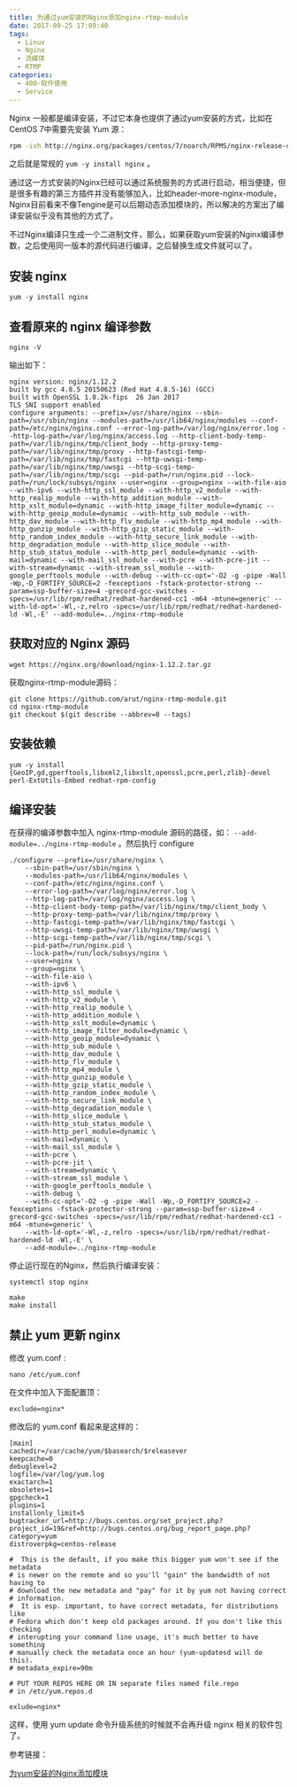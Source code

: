 ```yaml
---
title: 为通过yum安装的Nginx添加nginx-rtmp-module
date: 2017-09-25 17:09:40
tags:
  - Linux
  - Nginx
  - 流媒体
  - RTMP
categories: 
  - 400-软件使用
  - Service
---
```


Nginx 一般都是编译安装，不过它本身也提供了通过yum安装的方式，比如在CentOS 7中需要先安装 Yum 源：

```sh
rpm -ivh http://nginx.org/packages/centos/7/noarch/RPMS/nginx-release-centos-7-0.el7.ngx.noarch.rpm
```

之后就是常规的 `yum -y install nginx` 。

通过这一方式安装的Nginx已经可以通过系统服务的方式进行启动，相当便捷，但是很多有趣的第三方插件并没有能够加入，比如header-more-nginx-module，Nginx目前看来不像Tengine是可以后期动态添加模块的，所以解决的方案出了编译安装似乎没有其他的方式了。

不过Nginx编译只生成一个二进制文件，那么，如果获取yum安装的Nginx编译参数，之后使用同一版本的源代码进行编译，之后替换生成文件就可以了。


<!-- more -->

## 安装 nginx

	yum -y install nginx

	
## 查看原来的 nginx 编译参数

	nginx -V
	
输出如下：
	
	nginx version: nginx/1.12.2
	built by gcc 4.8.5 20150623 (Red Hat 4.8.5-16) (GCC)
	built with OpenSSL 1.0.2k-fips  26 Jan 2017
	TLS SNI support enabled
	configure arguments: --prefix=/usr/share/nginx --sbin-path=/usr/sbin/nginx --modules-path=/usr/lib64/nginx/modules --conf-path=/etc/nginx/nginx.conf --error-log-path=/var/log/nginx/error.log --http-log-path=/var/log/nginx/access.log --http-client-body-temp-path=/var/lib/nginx/tmp/client_body --http-proxy-temp-path=/var/lib/nginx/tmp/proxy --http-fastcgi-temp-path=/var/lib/nginx/tmp/fastcgi --http-uwsgi-temp-path=/var/lib/nginx/tmp/uwsgi --http-scgi-temp-path=/var/lib/nginx/tmp/scgi --pid-path=/run/nginx.pid --lock-path=/run/lock/subsys/nginx --user=nginx --group=nginx --with-file-aio --with-ipv6 --with-http_ssl_module --with-http_v2_module --with-http_realip_module --with-http_addition_module --with-http_xslt_module=dynamic --with-http_image_filter_module=dynamic --with-http_geoip_module=dynamic --with-http_sub_module --with-http_dav_module --with-http_flv_module --with-http_mp4_module --with-http_gunzip_module --with-http_gzip_static_module --with-http_random_index_module --with-http_secure_link_module --with-http_degradation_module --with-http_slice_module --with-http_stub_status_module --with-http_perl_module=dynamic --with-mail=dynamic --with-mail_ssl_module --with-pcre --with-pcre-jit --with-stream=dynamic --with-stream_ssl_module --with-google_perftools_module --with-debug --with-cc-opt='-O2 -g -pipe -Wall -Wp,-D_FORTIFY_SOURCE=2 -fexceptions -fstack-protector-strong --param=ssp-buffer-size=4 -grecord-gcc-switches -specs=/usr/lib/rpm/redhat/redhat-hardened-cc1 -m64 -mtune=generic' --with-ld-opt='-Wl,-z,relro -specs=/usr/lib/rpm/redhat/redhat-hardened-ld -Wl,-E' --add-module=../nginx-rtmp-module

	
## 获取对应的 Nginx 源码

	wget https://nginx.org/download/nginx-1.12.2.tar.gz

获取nginx-rtmp-module源码：
	
	git clone https://github.com/arut/nginx-rtmp-module.git
	cd nginx-rtmp-module
	git checkout $(git describe --abbrev=0 --tags)
	
## 安装依赖
	
	yum -y install {GeoIP,gd,gperftools,libxml2,libxslt,openssl,pcre,perl,zlib}-devel perl-ExtUtils-Embed redhat-rpm-config

## 编译安装
	
在获得的编译参数中加入 nginx-rtmp-module 源码的路径，如： `--add-module=../nginx-rtmp-module` 。然后执行 configure
	
	./configure --prefix=/usr/share/nginx \
		--sbin-path=/usr/sbin/nginx \
		--modules-path=/usr/lib64/nginx/modules \
		--conf-path=/etc/nginx/nginx.conf \
		--error-log-path=/var/log/nginx/error.log \
		--http-log-path=/var/log/nginx/access.log \
		--http-client-body-temp-path=/var/lib/nginx/tmp/client_body \
		--http-proxy-temp-path=/var/lib/nginx/tmp/proxy \
		--http-fastcgi-temp-path=/var/lib/nginx/tmp/fastcgi \
		--http-uwsgi-temp-path=/var/lib/nginx/tmp/uwsgi \
		--http-scgi-temp-path=/var/lib/nginx/tmp/scgi \
		--pid-path=/run/nginx.pid \
		--lock-path=/run/lock/subsys/nginx \
		--user=nginx \
		--group=nginx \
		--with-file-aio \
		--with-ipv6 \
		--with-http_ssl_module \
		--with-http_v2_module \
		--with-http_realip_module \
		--with-http_addition_module \
		--with-http_xslt_module=dynamic \
		--with-http_image_filter_module=dynamic \
		--with-http_geoip_module=dynamic \
		--with-http_sub_module \
		--with-http_dav_module \
		--with-http_flv_module \
		--with-http_mp4_module \
		--with-http_gunzip_module \
		--with-http_gzip_static_module \
		--with-http_random_index_module \
		--with-http_secure_link_module \
		--with-http_degradation_module \
		--with-http_slice_module \
		--with-http_stub_status_module \
		--with-http_perl_module=dynamic \
		--with-mail=dynamic \
		--with-mail_ssl_module \
		--with-pcre \
		--with-pcre-jit \
		--with-stream=dynamic \
		--with-stream_ssl_module \
		--with-google_perftools_module \
		--with-debug \
		--with-cc-opt='-O2 -g -pipe -Wall -Wp,-D_FORTIFY_SOURCE=2 -fexceptions -fstack-protector-strong --param=ssp-buffer-size=4 -grecord-gcc-switches -specs=/usr/lib/rpm/redhat/redhat-hardened-cc1 -m64 -mtune=generic' \
		--with-ld-opt='-Wl,-z,relro -specs=/usr/lib/rpm/redhat/redhat-hardened-ld -Wl,-E' \
		--add-module=../nginx-rtmp-module
	 
停止运行现在的Nginx，然后执行编译安装：

	systemctl stop nginx

	make
	make install


## 禁止 yum 更新 nginx

修改 yum.conf :

	nano /etc/yum.conf

在文件中加入下面配置顶：

	exclude=nginx*

修改后的 yum.conf 看起来是这样的：

	[main]
	cachedir=/var/cache/yum/$basearch/$releasever
	keepcache=0
	debuglevel=2
	logfile=/var/log/yum.log
	exactarch=1
	obsoletes=1
	gpgcheck=1
	plugins=1
	installonly_limit=5
	bugtracker_url=http://bugs.centos.org/set_project.php?project_id=19&ref=http://bugs.centos.org/bug_report_page.php?category=yum
	distroverpkg=centos-release

	#  This is the default, if you make this bigger yum won't see if the metadata
	# is newer on the remote and so you'll "gain" the bandwidth of not having to
	# download the new metadata and "pay" for it by yum not having correct
	# information.
	#  It is esp. important, to have correct metadata, for distributions like
	# Fedora which don't keep old packages around. If you don't like this checking
	# interupting your command line usage, it's much better to have something
	# manually check the metadata once an hour (yum-updatesd will do this).
	# metadata_expire=90m

	# PUT YOUR REPOS HERE OR IN separate files named file.repo
	# in /etc/yum.repos.d

	exlude=nginx*


这样，使用 yum update 命令升级系统的时候就不会再升级 nginx 相关的软件包了。


参考链接：

[ 为yum安装的Nginx添加模块 ]( https://anyof.me/articles/236 )

